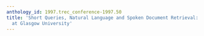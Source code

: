 ```yaml
---
anthology_id: 1997.trec_conference-1997.50
title: 'Short Queries, Natural Language and Spoken Document Retrieval: Experiments
  at Glasgow University'
---
```

